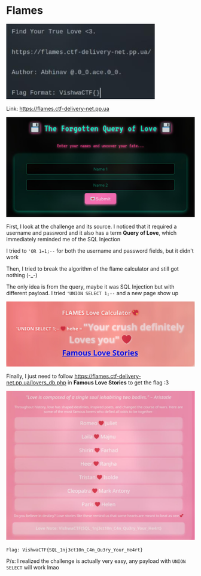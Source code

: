 # Flames

![Flames](img/flames.png)

Link: https://flames.ctf-delivery-net.pp.ua

![web](img/flames-web.png)

First, I look at the challenge and its source. I noticed that it required a username and password and it also has a term **Query of Love**, which immediately reminded me of the SQL Injection

I tried to `'OR 1=1;--` for both the username and password fields, but it didn't work

Then, I tried to break the algorithm of the flame calculator and still got nothing (-_-)

The only idea is from the query, maybe it was SQL Injection but with different payload. I tried `'UNION SELECT 1;--` and a new page show up

![famouslovestory](img/flames-famous-love-story.png)

Finally, I just need to follow https://flames.ctf-delivery-net.pp.ua/lovers_db.php in **Famous Love Stories** to get the flag :3

![flag](img/flames-flag.png)

`Flag: VishwaCTF{SQL_1nj3ct10n_C4n_Qu3ry_Your_He4rt}`

P/s: I realized the challenge is actually very easy, any payload with `UNION SELECT` will work lmao
